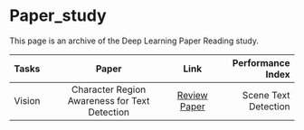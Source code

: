 # Paper_study
This page is an archive of the Deep Learning Paper Reading study.
 
| Tasks | Paper | Link | Performance Index |
|:---------------|:-------------:|:-------------:|-------------:|
| Vision | Character Region Awareness for Text Detection | [Review](https://velog.io/@kunha98/Character-Region-Awareness-for-Text-Detection) <br> [Paper](https://arxiv.org/pdf/1904.01941.pdf) | Scene Text Detection |
